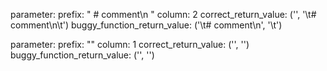 parameter: prefix: "    # comment\n     " column: 2
correct_return_value: ('', '\t# comment\n\t')
buggy_function_return_value: ('\t# comment\n', '\t')

parameter: prefix: "" column: 1
correct_return_value: ('', '')
buggy_function_return_value: ('', '')
